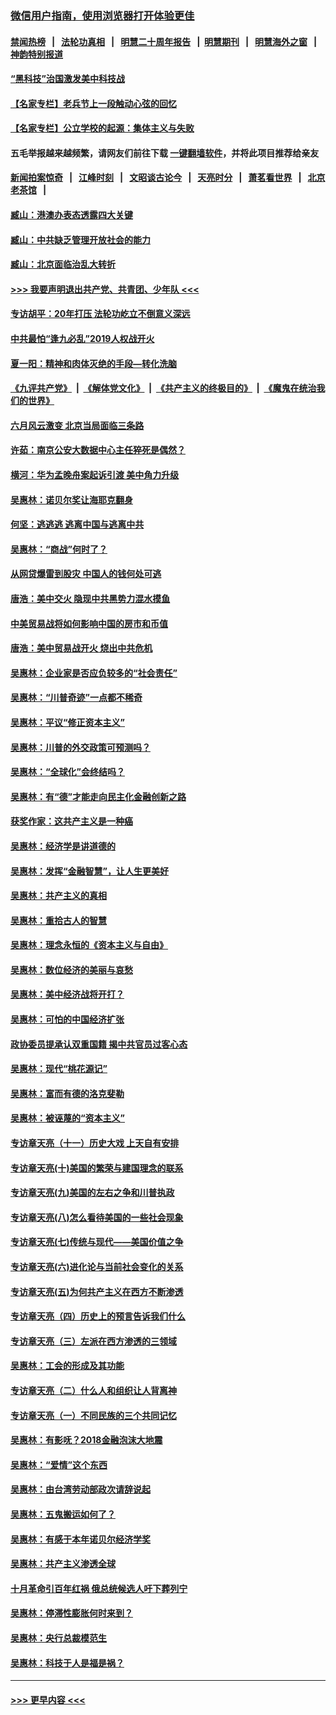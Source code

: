 ### [微信用户指南，使用浏览器打开体验更佳](https://github.com/gfw-breaker/banned-news1/blob/master/indexes/wechat-guide.md?t=0)
#### [禁闻热榜](热点新闻.md?t=0)  &nbsp;&nbsp;|&nbsp;&nbsp; [法轮功真相](https://github.com/gfw-breaker/truth/blob/master/README.md?t=0) &nbsp;&nbsp;|&nbsp;&nbsp; [明慧二十周年报告](https://github.com/gfw-breaker/mh-reports/blob/master/README.md?t=0) &nbsp;&nbsp;|&nbsp;&nbsp;[明慧期刊](https://github.com/gfw-breaker/mh-qikan) &nbsp;&nbsp;|&nbsp;&nbsp; [明慧海外之窗](https://github.com/gfw-breaker/mh-news/blob/master/README.md?t=0) &nbsp;&nbsp;|&nbsp;&nbsp; [神韵特别报道](https://github.com/gfw-breaker/mh-news/blob/master/shenyun.md?t=0)
#### [“黑科技”治国激发美中科技战](../pages/nsc423/n11638056.md?t=02081433) 
#### [【名家专栏】老兵节上一段触动心弦的回忆](../pages/nsc423/n11646016.md?t=02081433) 
#### [【名家专栏】公立学校的起源：集体主义与失败](../pages/nsc423/n11601833.md?t=02081433) 
#### 五毛举报越来越频繁，请网友们前往下载 [一键翻墙软件](https://github.com/gfw-breaker/ssr-accounts)，并将此项目推荐给亲友
#### [新闻拍案惊奇](https://github.com/gfw-breaker/banned-news1/blob/master/pages/link4.md) &nbsp;&nbsp;|&nbsp;&nbsp; [江峰时刻](https://github.com/gfw-breaker/banned-news1/blob/master/pages/link4.md) &nbsp;&nbsp;|&nbsp;&nbsp; [文昭谈古论今](https://github.com/gfw-breaker/banned-news1/blob/master/pages/link4.md) &nbsp;&nbsp;|&nbsp;&nbsp; [天亮时分](https://github.com/gfw-breaker/banned-news1/blob/master/pages/link4.md) &nbsp;&nbsp;|&nbsp;&nbsp; [萧茗看世界](https://github.com/gfw-breaker/banned-news1/blob/master/pages/link4.md) &nbsp;&nbsp;|&nbsp;&nbsp; [北京老茶馆](https://github.com/gfw-breaker/banned-news1/blob/master/pages/link4.md) &nbsp;&nbsp;|&nbsp;&nbsp; 
#### [臧山：港澳办表态透露四大关键](../pages/nsc423/n11421628.md?t=02081433) 
#### [臧山：中共缺乏管理开放社会的能力](../pages/nsc423/n11407457.md?t=02081433) 
#### [臧山：北京面临治乱大转折](../pages/nsc423/n11406895.md?t=02081433) 
#### [>>> 我要声明退出共产党、共青团、少年队 <<<](https://github.com/begood0513/goodnews/blob/master/quit/letter.md) 
#### [专访胡平：20年打压 法轮功屹立不倒意义深远](../pages/nsc423/n11398800.md?t=02081433) 
#### [中共最怕“逢九必乱”2019人权战开火](../pages/nsc423/n11385248.md?t=02081433) 
#### [夏一阳：精神和肉体灭绝的手段—转化洗脑](../pages/nsc423/n11368250.md?t=02081433) 
#### [《九评共产党》](https://github.com/begood0513/9ping.md/blob/master/README.md) &nbsp;|&nbsp; [《解体党文化》](../../../../jtdwh.md/blob/master/README.md)  &nbsp;|&nbsp; [《共产主义的终极目的》](../../../../gczydzjmd.md/blob/master/README.md) &nbsp;|&nbsp; [《魔鬼在统治我们的世界》](../../../../mgztzwmdsj.md/blob/master/README.md) 
#### [六月风云激变 北京当局面临三条路](../pages/nsc423/n11313668.md?t=02081433) 
#### [许茹：南京公安大数据中心主任猝死是偶然？](../pages/nsc423/n11064744.md?t=02081433) 
#### [横河：华为孟晚舟案起诉引渡 美中角力升级](../pages/nsc423/n11027230.md?t=02081433) 
#### [吴惠林：诺贝尔奖让海耶克翻身](../pages/nsc423/n10890049.md?t=02081433) 
#### [何坚：逃逃逃 逃离中国与逃离中共](../pages/nsc423/n10592891.md?t=02081433) 
#### [吴惠林：“商战”何时了？](../pages/nsc423/n10573558.md?t=02081433) 
#### [从网贷爆雷到股灾 中国人的钱何处可逃](../pages/nsc423/n10572800.md?t=02081433) 
#### [唐浩：美中交火 隐现中共黑势力混水摸鱼](../pages/nsc423/n10544040.md?t=02081433) 
#### [中美贸易战将如何影响中国的房市和币值](../pages/nsc423/n10543697.md?t=02081433) 
#### [唐浩：美中贸易战开火 烧出中共危机](../pages/nsc423/n10540126.md?t=02081433) 
#### [吴惠林：企业家是否应负较多的“社会责任”](../pages/nsc423/n10535022.md?t=02081433) 
#### [吴惠林：“川普奇迹”一点都不稀奇](../pages/nsc423/n10512808.md?t=02081433) 
#### [吴惠林：平议“修正资本主义”](../pages/nsc423/n10495724.md?t=02081433) 
#### [吴惠林：川普的外交政策可预测吗？](../pages/nsc423/n10462387.md?t=02081433) 
#### [吴惠林：“全球化”会终结吗？](../pages/nsc423/n10452838.md?t=02081433) 
#### [吴惠林：有“德”才能走向民主化金融创新之路](../pages/nsc423/n10432292.md?t=02081433) 
#### [获奖作家：这共产主义是一种癌](../pages/nsc423/n10431541.md?t=02081433) 
#### [吴惠林：经济学是讲道德的](../pages/nsc423/n10398014.md?t=02081433) 
#### [吴惠林：发挥“金融智慧”，让人生更美好](../pages/nsc423/n10375019.md?t=02081433) 
#### [吴惠林：共产主义的真相](../pages/nsc423/n10351394.md?t=02081433) 
#### [吴惠林：重拾古人的智慧](../pages/nsc423/n10337691.md?t=02081433) 
#### [吴惠林：理念永恒的《资本主义与自由》](../pages/nsc423/n10316274.md?t=02081433) 
#### [吴惠林：数位经济的美丽与哀愁](../pages/nsc423/n10292946.md?t=02081433) 
#### [吴惠林：美中经济战将开打？](../pages/nsc423/n10258825.md?t=02081433) 
#### [吴惠林：可怕的中国经济扩张](../pages/nsc423/n10219147.md?t=02081433) 
#### [政协委员提承认双重国籍 揭中共官员过客心态](../pages/nsc423/n10208809.md?t=02081433) 
#### [吴惠林：现代“桃花源记”](../pages/nsc423/n10185234.md?t=02081433) 
#### [吴惠林：富而有德的洛克斐勒](../pages/nsc423/n10142264.md?t=02081433) 
#### [吴惠林：被诬蔑的“资本主义”](../pages/nsc423/n10124816.md?t=02081433) 
#### [专访章天亮（十一）历史大戏 上天自有安排](../pages/nsc423/n10094905.md?t=02081433) 
#### [专访章天亮(十)美国的繁荣与建国理念的联系](../pages/nsc423/n10094899.md?t=02081433) 
#### [专访章天亮(九)美国的左右之争和川普执政](../pages/nsc423/n10094889.md?t=02081433) 
#### [专访章天亮(八)怎么看待美国的一些社会现象](../pages/nsc423/n10094857.md?t=02081433) 
#### [专访章天亮(七)传统与现代——美国价值之争](../pages/nsc423/n10093140.md?t=02081433) 
#### [专访章天亮(六)进化论与当前社会变化的关系](../pages/nsc423/n10092036.md?t=02081433) 
#### [专访章天亮(五)为何共产主义在西方不断渗透](../pages/nsc423/n10083620.md?t=02081433) 
#### [专访章天亮（四）历史上的预言告诉我们什么](../pages/nsc423/n10083606.md?t=02081433) 
#### [专访章天亮（三）左派在西方渗透的三领域](../pages/nsc423/n10081115.md?t=02081433) 
#### [吴惠林：工会的形成及其功能](../pages/nsc423/n10080633.md?t=02081433) 
#### [专访章天亮（二）什么人和组织让人背离神](../pages/nsc423/n10076637.md?t=02081433) 
#### [专访章天亮（一）不同民族的三个共同记忆](../pages/nsc423/n10074188.md?t=02081433) 
#### [吴惠林：有影呒？2018金融泡沫大地震](../pages/nsc423/n10040534.md?t=02081433) 
#### [吴惠林：“爱情”这个东西](../pages/nsc423/n10019423.md?t=02081433) 
#### [吴惠林：由台湾劳动部政次请辞说起](../pages/nsc423/n9979679.md?t=02081433) 
#### [吴惠林：五鬼搬运如何了？](../pages/nsc423/n9925338.md?t=02081433) 
#### [吴惠林：有感于本年诺贝尔经济学奖](../pages/nsc423/n9871883.md?t=02081433) 
#### [吴惠林：共产主义渗透全球](../pages/nsc423/n9812748.md?t=02081433) 
#### [十月革命引百年红祸 俄总统候选人吁下葬列宁](../pages/nsc423/n9810182.md?t=02081433) 
#### [吴惠林：停滞性膨胀何时来到？](../pages/nsc423/n9764136.md?t=02081433) 
#### [吴惠林：央行总裁模范生](../pages/nsc423/n9728134.md?t=02081433) 
#### [吴惠林：科技于人是福是祸？](../pages/nsc423/n9672982.md?t=02081433) 

----
#### [ >>> 更早内容 <<< ](../indexes/nsc423-earlier.md)
